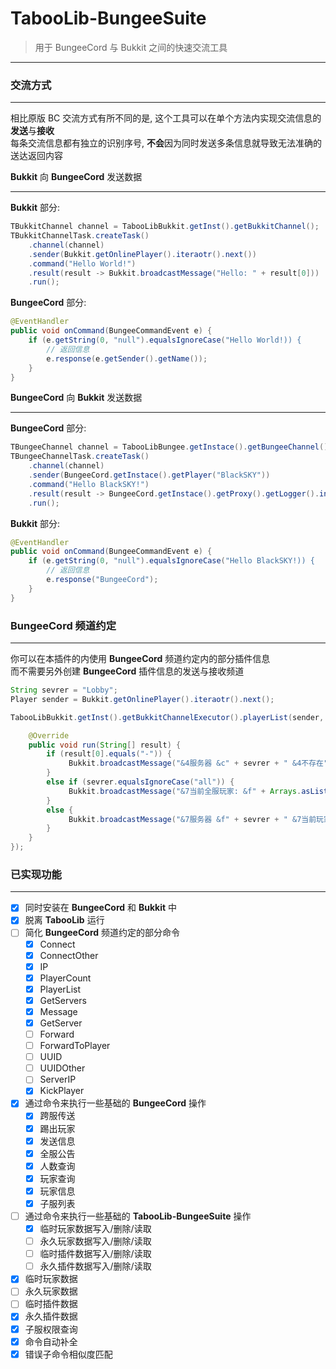 # TabooLib-BungeeSuite
> 用于 BungeeCord 与 Bukkit 之间的快速交流工具
---

### 交流方式
---
相比原版 BC 交流方式有所不同的是, 这个工具可以在单个方法内实现交流信息的**发送**与**接收**       
每条交流信息都有独立的识别序号, **不会**因为同时发送多条信息就导致无法准确的送达返回内容    
  
**Bukkit** 向 **BungeeCord** 发送数据
  
---
**Bukkit** 部分:  
```java
TBukkitChannel channel = TabooLibBukkit.getInst().getBukkitChannel();
TBukkitChannelTask.createTask()
    .channel(channel)
    .sender(Bukkit.getOnlinePlayer().iteraotr().next())
    .command("Hello World!")
    .result(result -> Bukkit.broadcastMessage("Hello: " + result[0]))
    .run();
```
**BungeeCord** 部分:
```java
@EventHandler
public void onCommand(BungeeCommandEvent e) {
    if (e.getString(0, "null").equalsIgnoreCase("Hello World!)) {
        // 返回信息
        e.response(e.getSender().getName());
    }
}
```
  
**BungeeCord** 向 **Bukkit** 发送数据
  
---
**BungeeCord** 部分:
```java
TBungeeChannel channel = TabooLibBungee.getInstace().getBungeeChannel();
TBungeeChannelTask.createTask()
    .channel(channel)
    .sender(BungeeCord.getInstace().getPlayer("BlackSKY"))
    .command("Hello BlackSKY!")
    .result(result -> BungeeCord.getInstace().getProxy().getLogger().info("Hello: " + result[0]))
    .run();
```
**Bukkit** 部分:
```java
@EventHandler
public void onCommand(BungeeCommandEvent e) {
    if (e.getString(0, "null").equalsIgnoreCase("Hello BlackSKY!)) {
        // 返回信息
        e.response("BungeeCord");
    }
}
```

### BungeeCord 频道约定
---
你可以在本插件的内使用 **BungeeCord** 频道约定内的部分插件信息     
而不需要另外创建 **BungeeCord** 插件信息的发送与接收频道    
```java
String sevrer = "Lobby";
Player sender = Bukkit.getOnlinePlayer().iteraotr().next();

TabooLibBukkit.getInst().getBukkitChannelExecutor().playerList(sender, sevrer, new TChannelResult() {

    @Override
    public void run(String[] result) {
        if (result[0].equals("-")) {
             Bukkit.broadcastMessage("&4服务器 &c" + sevrer + " &4不存在");
        }
        else if (sevrer.equalsIgnoreCase("all")) {
             Bukkit.broadcastMessage("&7当前全服玩家: &f" + Arrays.asList(result));
        } 
        else {
             Bukkit.broadcastMessage("&7服务器 &f" + sevrer + " &7当前玩家: &f" + Arrays.asList(result));
        }
    }
});
```

### 已实现功能
---
+ [x] 同时安装在 **BungeeCord** 和 **Bukkit** 中
+ [x] 脱离 **TabooLib** 运行
+ [ ] 简化 **BungeeCord** 频道约定的部分命令
    + [x] Connect
    + [x] ConnectOther
    + [x] IP
    + [x] PlayerCount
    + [x] PlayerList
    + [x] GetServers
    + [x] Message
    + [x] GetServer
    + [ ] Forward
    + [ ] ForwardToPlayer
    + [ ] UUID
    + [ ] UUIDOther
    + [ ] ServerIP
    + [x] KickPlayer
+ [x] 通过命令来执行一些基础的 **BungeeCord** 操作
    + [x] 跨服传送
    + [x] 踢出玩家
    + [x] 发送信息
    + [x] 全服公告
    + [x] 人数查询
    + [x] 玩家查询
    + [x] 玩家信息
    + [x] 子服列表
+ [ ] 通过命令来执行一些基础的 **TabooLib-BungeeSuite** 操作
    + [x] 临时玩家数据写入/删除/读取
    + [ ] 永久玩家数据写入/删除/读取
    + [ ] 临时插件数据写入/删除/读取
    + [ ] 永久插件数据写入/删除/读取
+ [x] 临时玩家数据
+ [ ] 永久玩家数据
+ [ ] 临时插件数据
+ [X] 永久插件数据
+ [x] 子服权限查询
+ [x] 命令自动补全
+ [x] 错误子命令相似度匹配
